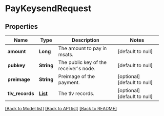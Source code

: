 # PayKeysendRequest
## Properties

| Name | Type | Description | Notes |
|------------ | ------------- | ------------- | -------------|
| **amount** | **Long** | The amount to pay in msats. | [default to null] |
| **pubkey** | **String** | The public key of the receiver&#39;s node. | [default to null] |
| **preimage** | **String** | Preimage of the payment. | [optional] [default to null] |
| **tlv\_records** | [**List**](PayKeysendRequest_tlv_records_inner.md) | The tlv records. | [optional] [default to null] |

[[Back to Model list]](../README.md#documentation-for-models) [[Back to API list]](../README.md#documentation-for-api-endpoints) [[Back to README]](../README.md)

